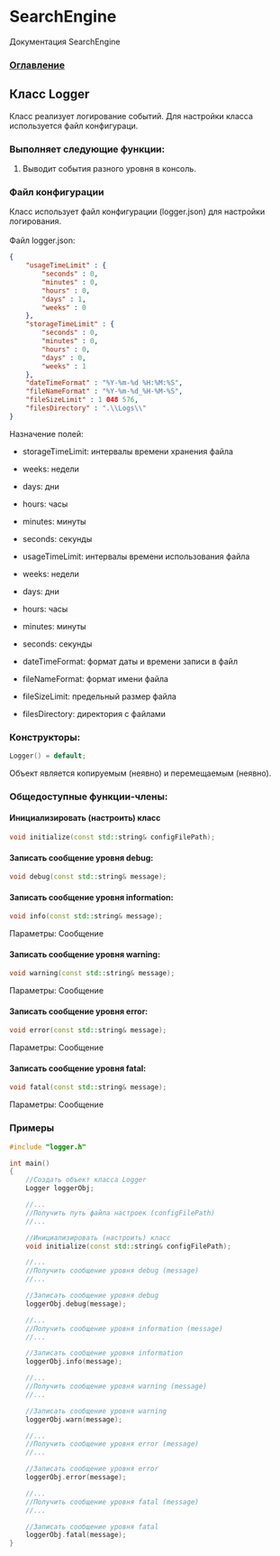 # SearchEngine
Документация SearchEngine

### [Оглавление](../index.md)

## Класс Logger
Класс реализует логирование событий. Для настройки класса используется файл конфигураци.
### Выполняет следующие функции:
1. Выводит события разного уровня в консоль.
### Файл конфигурации
Класс использует файл конфигурации (logger.json) для настройки логирования.\
\
Файл logger.json:
```json
{
	"usageTimeLimit" : {
		"seconds" : 0,
		"minutes" : 0,
		"hours" : 0,
		"days" : 1,
		"weeks" : 0
	},
	"storageTimeLimit" : {
		"seconds" : 0,
		"minutes" : 0,
		"hours" : 0,
		"days" : 0,
		"weeks" : 1
	},
	"dateTimeFormat" : "%Y-%m-%d %H:%M:%S",
	"fileNameFormat" : "%Y-%m-%d_%H-%M-%S",
	"fileSizeLimit" : 1 048 576,
	"filesDirectory" : ".\\Logs\\"
}

```
Назначение полей:
- storageTimeLimit: интервалы времени хранения файла
- weeks: недели
- days: дни
- hours: часы
- minutes: минуты
- seconds: секунды
  
- usageTimeLimit: интервалы времени использования файла
- weeks: недели
- days: дни
- hours: часы
- minutes: минуты
- seconds: секунды
  
- dateTimeFormat: формат даты и времени записи в файл
- fileNameFormat: формат имени файла
- fileSizeLimit: предельный размер файла
- filesDirectory: директория с файлами
### Конструкторы:
```cpp
Logger() = default;
```
Объект является копируемым (неявно) и перемещаемым (неявно).
### Общедоступные функции-члены:
#### Инициализировать (настроить) класс
```cpp
void initialize(const std::string& configFilePath);
```
#### Записать сообщение уровня debug:
```cpp
void debug(const std::string& message);
```
#### Записать сообщение уровня information:
```cpp
void info(const std::string& message);
```
Параметры: Сообщение
#### Записать сообщение уровня warning:
```cpp
void warning(const std::string& message);
```
Параметры: Сообщение
#### Записать сообщение уровня error:
```cpp
void error(const std::string& message);
```
Параметры: Сообщение
#### Записать сообщение уровня fatal:
```cpp
void fatal(const std::string& message);
```
Параметры: Сообщение
### Примеры
```cpp
#include "logger.h"

int main()
{
    //Создать объект класса Logger
    Logger loggerObj;

    //...
    //Получить путь файла настроек (configFilePath)
    //...

    //Инициализировать (настроить) класс
    void initialize(const std::string& configFilePath);

    //...
    //Получить сообщение уровня debug (message)
    //...

    //Записать сообщение уровня debug
    loggerObj.debug(message);

    //...
    //Получить сообщение уровня information (message)
    //...

    //Записать сообщение уровня information
    loggerObj.info(message);

    //...
    //Получить сообщение уровня warning (message)
    //...

    //Записать сообщение уровня warning
    loggerObj.warn(message);

    //...
    //Получить сообщение уровня error (message)
    //...

    //Записать сообщение уровня error
    loggerObj.error(message);

    //...
    //Получить сообщение уровня fatal (message)
    //...

    //Записать сообщение уровня fatal
    loggerObj.fatal(message);
}
```

